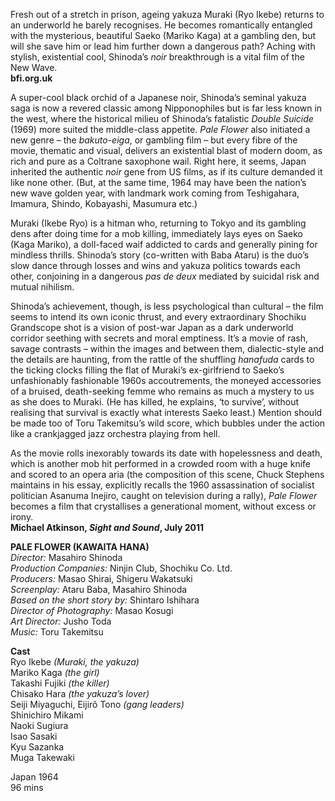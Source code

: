 
Fresh out of a stretch in prison, ageing yakuza Muraki (Ryo Ikebe) returns to an underworld he barely recognises. He becomes romantically entangled with the mysterious, beautiful Saeko (Mariko Kaga) at a gambling den, but will she save him or lead him further down a dangerous path? Aching with stylish, existential cool, Shinoda’s _noir_ breakthrough is a vital film of the New Wave.<br>
**bfi.org.uk**<br>

A super-cool black orchid of a Japanese noir, Shinoda’s seminal yakuza saga is now a revered classic among Nipponophiles but is far less known in the west, where the historical milieu of Shinoda’s fatalistic _Double Suicide_ (1969) more suited the middle-class appetite. _Pale Flower_ also initiated a new genre – the _bakuto-eiga_, or gambling film – but every fibre of the movie, thematic and visual, delivers an existential blast of modern doom, as rich and pure as a Coltrane saxophone wail. Right here, it seems, Japan inherited the authentic _noir_ gene from US films, as if its culture demanded it like none other. (But, at the same time, 1964 may have been the nation’s new wave golden year, with landmark work coming from Teshigahara, Imamura, Shindo, Kobayashi, Masumura etc.)

Muraki (Ikebe Ryo) is a hitman who, returning to Tokyo and its gambling dens after doing time for a mob killing, immediately lays eyes on Saeko (Kaga Mariko), a doll-faced waif addicted to cards and generally pining for mindless thrills. Shinoda’s story (co-written with Baba Ataru) is the duo’s slow dance through losses and wins and yakuza politics towards each other, conjoining in a dangerous _pas de deux_ mediated by suicidal risk and mutual nihilism.

Shinoda’s achievement, though, is less psychological than cultural – the film seems to intend its own iconic thrust, and every extraordinary Shochiku Grandscope shot is a vision of post-war Japan as a dark underworld corridor seething with secrets and moral emptiness. It’s a movie of rash, savage contrasts – within the images and between them, dialectic-style and the details are haunting, from the rattle of the shuffling _hanafuda_ cards to the ticking clocks filling the flat of Muraki’s ex-girlfriend to Saeko’s unfashionably fashionable 1960s accoutrements, the moneyed accessories of a bruised, death-seeking femme who remains as much a mystery to us as she does to Muraki. (He has killed, he explains, ‘to survive’, without realising that survival is exactly what interests Saeko least.) Mention should be made too of Toru Takemitsu’s wild score, which bubbles under the action like a crankjagged jazz orchestra playing from hell.

As the movie rolls inexorably towards its date with hopelessness and death, which is another mob hit performed in a crowded room with a huge knife and scored to an opera aria (the composition of this scene, Chuck Stephens maintains in his essay, explicitly recalls the 1960 assassination of socialist politician Asanuma Inejiro, caught on television during a rally), _Pale Flower_ becomes a film that crystallises a generational moment, without excess or irony.<br>
**Michael Atkinson, _Sight and Sound_, July 2011**<br>


**PALE FLOWER (KAWAITA HANA)**<br>
_Director:_ Masahiro Shinoda  
_Production Companies:_ Ninjin Club, Shochiku Co. Ltd.  
_Producers:_ Masao Shirai, Shigeru Wakatsuki  
_Screenplay:_ Ataru Baba, Masahiro Shinoda  
_Based on the short story by:_ Shintaro Ishihara  
_Director of Photography:_ Masao Kosugi  
_Art Director:_ Jusho Toda  
_Music:_ Toru Takemitsu  

**Cast**<br>
Ryo Ikebe _(Muraki, the yakuza)_  
Mariko Kaga _(the girl)_  
Takashi Fujiki _(the killer)_  
Chisako Hara _(the yakuza’s lover)_  
Seiji Miyaguchi, Eijirô Tono _(gang leaders)_  
Shinichiro Mikami  
Naoki Sugiura  
Isao Sasaki  
Kyu Sazanka  
Muga Takewaki  

Japan 1964<br>
96 mins<br>
<!--stackedit_data:
eyJoaXN0b3J5IjpbMTE1OTEzNjgzOV19
-->